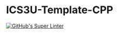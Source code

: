 # ICS3U-Template-CPP

[![GitHub's Super Linter](https://github.com/Miguel-Santacruz/ICS3U-Assignment2-CPP/workflows/GitHub's%20Super%20Linter/badge.svg)](https://github.com/Miguel-Santacruz/ICS3U-Assignment2-CPP/actions)
